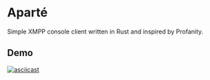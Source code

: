 Aparté
======

Simple XMPP console client written in Rust and inspired by Profanity.

Demo
----

[![asciicast](https://asciinema.org/a/272523.png)](https://asciinema.org/a/272523)
